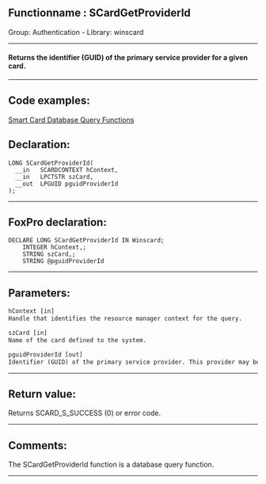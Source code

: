 <link rel="stylesheet" type="text/css" href="../../css/win32api.css">  
<link rel="stylesheet" href="https://cdnjs.cloudflare.com/ajax/libs/font-awesome/4.7.0/css/font-awesome.min.css">

## Functionname : SCardGetProviderId
Group: Authentication - Library: winscard    
***  


#### Returns the identifier (GUID) of the primary service provider for a given card.
***  


## Code examples:
[Smart Card Database Query Functions](../../samples/sample_539.md)  

## Declaration:
```foxpro  
LONG SCardGetProviderId(
  __in   SCARDCONTEXT hContext,
  __in   LPCTSTR szCard,
  __out  LPGUID pguidProviderId
);  
```  
***  


## FoxPro declaration:
```foxpro  
DECLARE LONG SCardGetProviderId IN Winscard;
	INTEGER hContext,;
	STRING szCard,;
	STRING @pguidProviderId  
```  
***  


## Parameters:
```txt  
hContext [in]
Handle that identifies the resource manager context for the query.

szCard [in]
Name of the card defined to the system.

pguidProviderId [out]
Identifier (GUID) of the primary service provider. This provider may be activated using COM, and will supply access to other services in the card.  
```  
***  


## Return value:
Returns SCARD_S_SUCCESS (0) or error code.  
***  


## Comments:
The SCardGetProviderId function is a database query function.  
  
***  

